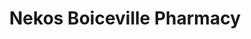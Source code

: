 ---
title: "Nekos Boiceville Pharmacy"
url: /boiceville/nekos-boiceville-pharmacy/
shop: Drogerie
---